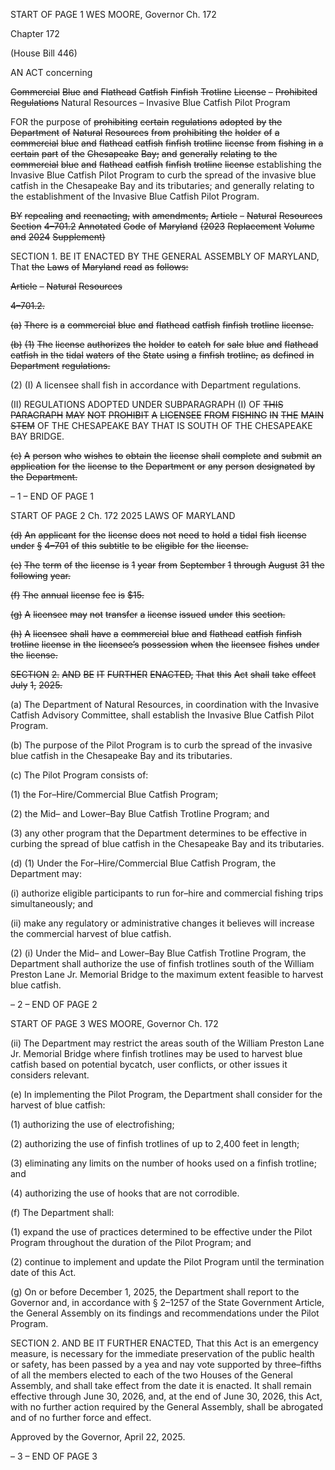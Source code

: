 START OF PAGE 1
WES MOORE, Governor Ch. 172

Chapter 172

(House Bill 446)

AN ACT concerning

~~Commercial~~ ~~Blue~~ ~~and~~ ~~Flathead~~ ~~Catfish~~ ~~Finfish~~ ~~Trotline~~ ~~License~~ ~~–~~ ~~Prohibited~~
~~Regulations~~
Natural Resources – Invasive Blue Catfish Pilot Program

FOR the purpose of ~~prohibiting~~ ~~certain~~ ~~regulations~~ ~~adopted~~ ~~by~~ ~~the~~ ~~Department~~ ~~of~~ ~~Natural~~
~~Resources~~ ~~from~~ ~~prohibiting~~ ~~the~~ ~~holder~~ ~~of~~ ~~a~~ ~~commercial~~ ~~blue~~ ~~and~~ ~~flathead~~ ~~catfish~~
~~finfish~~ ~~trotline~~ ~~license~~ ~~from~~ ~~fishing~~ ~~in~~ ~~a~~ ~~certain~~ ~~part~~ ~~of~~ ~~the~~ ~~Chesapeake~~ ~~Bay;~~ ~~and~~
~~generally~~ ~~relating~~ ~~to~~ ~~the~~ ~~commercial~~ ~~blue~~ ~~and~~ ~~flathead~~ ~~catfish~~ ~~finfish~~ ~~trotline~~ ~~license~~
establishing the Invasive Blue Catfish Pilot Program to curb the spread of the
invasive blue catfish in the Chesapeake Bay and its tributaries; and generally
relating to the establishment of the Invasive Blue Catfish Pilot Program.

~~BY~~ ~~repealing~~ ~~and~~ ~~reenacting,~~ ~~with~~ ~~amendments,~~
~~Article~~ ~~–~~ ~~Natural~~ ~~Resources~~
~~Section~~ ~~4–701.2~~
~~Annotated~~ ~~Code~~ ~~of~~ ~~Maryland~~
~~(2023~~ ~~Replacement~~ ~~Volume~~ ~~and~~ ~~2024~~ ~~Supplement)~~

SECTION 1. BE IT ENACTED BY THE GENERAL ASSEMBLY OF MARYLAND,
That ~~the~~ ~~Laws~~ ~~of~~ ~~Maryland~~ ~~read~~ ~~as~~ ~~follows:~~

~~Article~~ ~~–~~ ~~Natural~~ ~~Resources~~

~~4–701.2.~~

~~(a)~~ ~~There~~ ~~is~~ ~~a~~ ~~commercial~~ ~~blue~~ ~~and~~ ~~flathead~~ ~~catfish~~ ~~finfish~~ ~~trotline~~ ~~license.~~

~~(b)~~ ~~(1)~~ ~~The~~ ~~license~~ ~~authorizes~~ ~~the~~ ~~holder~~ ~~to~~ ~~catch~~ ~~for~~ ~~sale~~ ~~blue~~ ~~and~~ ~~flathead~~
~~catfish~~ ~~in~~ ~~the~~ ~~tidal~~ ~~waters~~ ~~of~~ ~~the~~ ~~State~~ ~~using~~ ~~a~~ ~~finfish~~ ~~trotline,~~ ~~as~~ ~~defined~~ ~~in~~ ~~Department~~
~~regulations.~~

(2) (I) A licensee shall fish in accordance with Department regulations.

(II) REGULATIONS ADOPTED UNDER SUBPARAGRAPH (I) OF
~~THIS~~ ~~PARAGRAPH~~ ~~MAY~~ ~~NOT~~ ~~PROHIBIT~~ ~~A~~ ~~LICENSEE~~ ~~FROM~~ ~~FISHING~~ ~~IN~~ ~~THE~~ ~~MAIN~~ ~~STEM~~
OF THE CHESAPEAKE BAY THAT IS SOUTH OF THE CHESAPEAKE BAY BRIDGE.

~~(c)~~ ~~A~~ ~~person~~ ~~who~~ ~~wishes~~ ~~to~~ ~~obtain~~ ~~the~~ ~~license~~ ~~shall~~ ~~complete~~ ~~and~~ ~~submit~~ ~~an~~
~~application~~ ~~for~~ ~~the~~ ~~license~~ ~~to~~ ~~the~~ ~~Department~~ ~~or~~ ~~any~~ ~~person~~ ~~designated~~ ~~by~~ ~~the~~ ~~Department.~~

– 1 –
END OF PAGE 1

START OF PAGE 2
Ch. 172 2025 LAWS OF MARYLAND

~~(d)~~ ~~An~~ ~~applicant~~ ~~for~~ ~~the~~ ~~license~~ ~~does~~ ~~not~~ ~~need~~ ~~to~~ ~~hold~~ ~~a~~ ~~tidal~~ ~~fish~~ ~~license~~ ~~under~~ ~~§~~
~~4–701~~ ~~of~~ ~~this~~ ~~subtitle~~ ~~to~~ ~~be~~ ~~eligible~~ ~~for~~ ~~the~~ ~~license.~~

~~(e)~~ ~~The~~ ~~term~~ ~~of~~ ~~the~~ ~~license~~ ~~is~~ ~~1~~ ~~year~~ ~~from~~ ~~September~~ ~~1~~ ~~through~~ ~~August~~ ~~31~~ ~~the~~
~~following~~ ~~year.~~

~~(f)~~ ~~The~~ ~~annual~~ ~~license~~ ~~fee~~ ~~is~~ ~~$15.~~

~~(g)~~ ~~A~~ ~~licensee~~ ~~may~~ ~~not~~ ~~transfer~~ ~~a~~ ~~license~~ ~~issued~~ ~~under~~ ~~this~~ ~~section.~~

~~(h)~~ ~~A~~ ~~licensee~~ ~~shall~~ ~~have~~ ~~a~~ ~~commercial~~ ~~blue~~ ~~and~~ ~~flathead~~ ~~catfish~~ ~~finfish~~ ~~trotline~~
~~license~~ ~~in~~ ~~the~~ ~~licensee’s~~ ~~possession~~ ~~when~~ ~~the~~ ~~licensee~~ ~~fishes~~ ~~under~~ ~~the~~ ~~license.~~

~~SECTION~~ ~~2.~~ ~~AND~~ ~~BE~~ ~~IT~~ ~~FURTHER~~ ~~ENACTED,~~ ~~That~~ ~~this~~ ~~Act~~ ~~shall~~ ~~take~~ ~~effect~~ ~~July~~
~~1,~~ ~~2025.~~

(a) The Department of Natural Resources, in coordination with the Invasive
Catfish Advisory Committee, shall establish the Invasive Blue Catfish Pilot Program.

(b) The purpose of the Pilot Program is to curb the spread of the invasive blue
catfish in the Chesapeake Bay and its tributaries.

(c) The Pilot Program consists of:

(1) the For–Hire/Commercial Blue Catfish Program;

(2) the Mid– and Lower–Bay Blue Catfish Trotline Program; and

(3) any other program that the Department determines to be effective in
curbing the spread of blue catfish in the Chesapeake Bay and its tributaries.

(d) (1) Under the For–Hire/Commercial Blue Catfish Program, the
Department may:

(i) authorize eligible participants to run for–hire and commercial
fishing trips simultaneously; and

(ii) make any regulatory or administrative changes it believes will
increase the commercial harvest of blue catfish.

(2) (i) Under the Mid– and Lower–Bay Blue Catfish Trotline Program,
the Department shall authorize the use of finfish trotlines south of the William Preston
Lane Jr. Memorial Bridge to the maximum extent feasible to harvest blue catfish.

– 2 –
END OF PAGE 2

START OF PAGE 3
WES MOORE, Governor Ch. 172

(ii) The Department may restrict the areas south of the William
Preston Lane Jr. Memorial Bridge where finfish trotlines may be used to harvest blue
catfish based on potential bycatch, user conflicts, or other issues it considers relevant.

(e) In implementing the Pilot Program, the Department shall consider for the
harvest of blue catfish:

(1) authorizing the use of electrofishing;

(2) authorizing the use of finfish trotlines of up to 2,400 feet in length;

(3) eliminating any limits on the number of hooks used on a finfish trotline;
and

(4) authorizing the use of hooks that are not corrodible.

(f) The Department shall:

(1) expand the use of practices determined to be effective under the Pilot
Program throughout the duration of the Pilot Program; and

(2) continue to implement and update the Pilot Program until the
termination date of this Act.

(g) On or before December 1, 2025, the Department shall report to the Governor
and, in accordance with § 2–1257 of the State Government Article, the General Assembly
on its findings and recommendations under the Pilot Program.

SECTION 2. AND BE IT FURTHER ENACTED, That this Act is an emergency
measure, is necessary for the immediate preservation of the public health or safety, has
been passed by a yea and nay vote supported by three–fifths of all the members elected to
each of the two Houses of the General Assembly, and shall take effect from the date it is
enacted. It shall remain effective through June 30, 2026, and, at the end of June 30, 2026,
this Act, with no further action required by the General Assembly, shall be abrogated and
of no further force and effect.

Approved by the Governor, April 22, 2025.

– 3 –
END OF PAGE 3